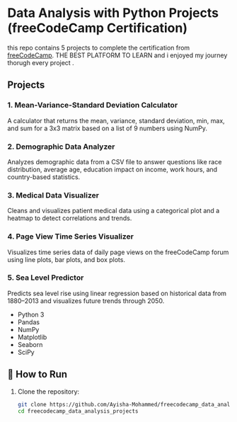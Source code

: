 # Data Analysis with Python Projects (freeCodeCamp Certification)
this repo contains 5 projects to complete the certification from [freeCodeCamp](https://www.freecodecamp.org/).  THE BEST PLATFORM TO LEARN and i enjoyed my journey thorugh every project . 

##  Projects

### 1. Mean-Variance-Standard Deviation Calculator
 A calculator that returns the mean, variance, standard deviation, min, max, and sum for a 3x3 matrix based on a list of 9 numbers using NumPy.

### 2. Demographic Data Analyzer
 Analyzes demographic data from a CSV file to answer questions like race distribution, average age, education impact on income, work hours, and country-based statistics.

### 3. Medical Data Visualizer
 Cleans and visualizes patient medical data using a categorical plot and a heatmap to detect correlations and trends.

### 4. Page View Time Series Visualizer
 Visualizes time series data of daily page views on the freeCodeCamp forum using line plots, bar plots, and box plots.

### 5. Sea Level Predictor
 Predicts sea level rise using linear regression based on historical data from 1880–2013 and visualizes future trends through 2050.


- Python 3
- Pandas
- NumPy
- Matplotlib
- Seaborn
- SciPy



## 📌 How to Run
1. Clone the repository:
   ```bash
   git clone https://github.com/Ayisha-Mohammed/freecodecamp_data_analysis_projects.git
   cd freecodecamp_data_analysis_projects

